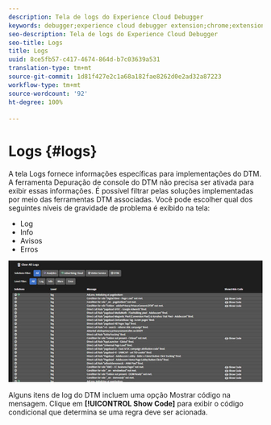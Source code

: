 ```yaml
---
description: Tela de logs do Experience Cloud Debugger
keywords: debugger;experience cloud debugger extension;chrome;extension;logs
seo-description: Tela de logs do Experience Cloud Debugger
seo-title: Logs
title: Logs
uuid: 8ce5fb57-c417-4674-864d-b7c03639a531
translation-type: tm+mt
source-git-commit: 1d81f427e2c1a68a182fae8262d0e2ad32a87223
workflow-type: tm+mt
source-wordcount: '92'
ht-degree: 100%

---
```



# Logs {#logs}

A tela Logs fornece informações específicas para implementações do DTM. A ferramenta Depuração de console do DTM não precisa ser ativada para exibir essas informações. É possível filtrar pelas soluções implementadas por meio das ferramentas DTM associadas. Você pode escolher qual dos seguintes níveis de gravidade de problema é exibido na tela:

* Log
* Info
* Avisos
* Erros

![](assets/logs.jpg)

Alguns itens de log do DTM incluem uma opção Mostrar código na mensagem. Clique em **[!UICONTROL Show Code]** para exibir o código condicional que determina se uma regra deve ser acionada.
